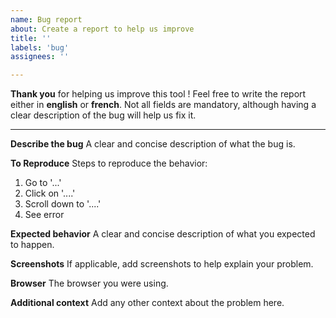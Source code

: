 ```yaml
---
name: Bug report
about: Create a report to help us improve
title: ''
labels: 'bug'
assignees: ''

---
```

**Thank you** for helping us improve this tool !
Feel free to write the report either in **english** or **french**.
Not all fields are mandatory, although having a clear description of the bug will help us fix it.

---

**Describe the bug**
A clear and concise description of what the bug is.

**To Reproduce**
Steps to reproduce the behavior:
1. Go to '...'
2. Click on '....'
3. Scroll down to '....'
4. See error

**Expected behavior**
A clear and concise description of what you expected to happen.

**Screenshots**
If applicable, add screenshots to help explain your problem.

**Browser**
The browser you were using.

**Additional context**
Add any other context about the problem here.

